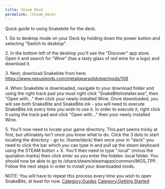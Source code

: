```yaml
---
title: Steam Deck
permalink: /Steam_Deck/
---
```


Quick guide to using Snakebite for the deck.

1\. Go to desktop mode on your Deck by holding down the power button and
selecting "Switch to desktop".

2\. In the bottom left of the desktop you'll see the "Discover" app
store. Open it and search for "Wine" (has a tasty glass of red wine for
a logo) and download it.

3\. Next, download Snakebite from here:
https://www.nexusmods.com/metalgearsolidvtpp/mods/106

4\. When Snakebite is downloaded, navigate to your download folder and
using the right track pad you must right click "SnakeBiteInstaller.exe",
then "Open with..." then click your newly installed Wine. Once
downloaded, you will see both SnakeBite and SnakeBite.ink - you will
need to execute SnakeBite.ink every time you wish to use it. In order to
execute it, right click it using the track pad and click "Open with..."
then your newly installed Wine.

5\. You'll now need to locate your game directory. This part seems
tricky at first, but ultimately isn't once you know what to do. Click
the 3 dots to start locating the directory - go to: /home/deck/ then
once your in "deck" you need to click the bar which you can type in and
pull up the steam keyboard using the STEAM button + X. You'll then need
to type ".local" (minus the quotation marks) then click enter so you
enter the hidden .local folder. You should now be able to go to
/share/steam/steamapps/common/MGS_TPP. Follow the next steps in order
to install your downloaded mods.

NOTE: You will have to repeat this process every time you wish to open
SnakeBite, at least for now.
[Category:Guides](/Category:Guides "wikilink") [Category:Getting
Started](/Category:Getting_Started "wikilink")